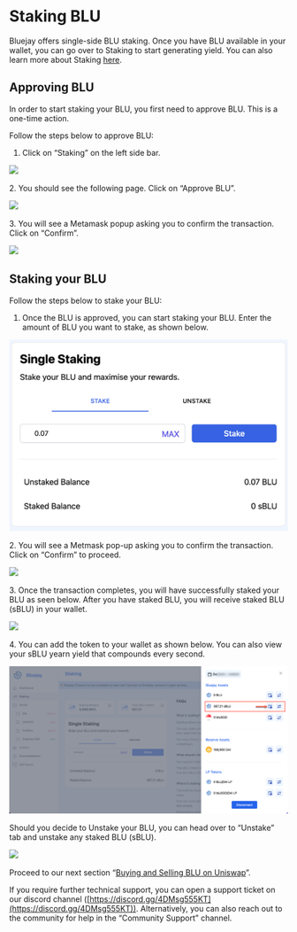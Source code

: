 # Staking BLU

Bluejay offers single-side BLU staking. Once you have BLU available in your wallet, you can go over to Staking to start generating yield. You can also learn more about Staking [here](https://docs.bluejay.finance/basics/staking).

## Approving BLU

In order to start staking your BLU, you first need to approve BLU. This is a one-time action.

Follow the steps below to approve BLU:

1. Click on “Staking” on the left side bar.

![](../../.gitbook/assets/click\_on\_staking.png)

2\. You should see the following page. Click on “Approve BLU”.

![](../../.gitbook/assets/approve\_blu.png)

3\. You will see a Metamask popup asking you to confirm the transaction. Click on “Confirm”.

![](../../.gitbook/assets/confirm\_metamask.png)

## Staking your BLU

Follow the steps below to stake your BLU:

1. Once the BLU is approved, you can start staking your BLU. Enter the amount of BLU you want to stake, as shown below.

![](../../.gitbook/assets/single-staking.png)

2\. You will see a Metmask pop-up asking you to confirm the transaction. Click on “Confirm” to proceed.

![](../../.gitbook/assets/confirm\_metamsk\_2.png)

3\. Once the transaction completes, you will have successfully staked your BLU as seen below. After you have staked BLU, you will receive staked BLU (sBLU) in your wallet.

![](../../.gitbook/assets/blu\_staked.png)

4\. You can add the token to your wallet as shown below. You can also view your sBLU yearn yield that compounds every second.

![](<../../.gitbook/assets/add sBLU.png>)

Should you decide to Unstake your BLU, you can head over to “Unstake” tab and unstake any staked BLU (sBLU).

![](../../.gitbook/assets/unstake\_tab.png)

Proceed to our next section “[Buying and Selling BLU on Uniswap](buying-and-selling-blu-on-uniswap.md)”.

If you require further technical support, you can open a support ticket on our discord channel ([https://discord.gg/4DMsg555KT](https://discord.gg/4DMsg555KT)). Alternatively, you can also reach out to the community for help in the “Community Support” channel.
